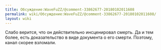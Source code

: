 ```yaml
---
title: Обсуждение:WaveFuZZ/@comment-33862677-20180102011608
permalink: wiki/Обсуждение:WaveFuZZ/@comment-33862677-20180102011608/
layout: wiki
---
```


Слабо верится, что он действительно инсценировал смерть. Да и тем более,
есть доказательство в виде документа о его смерти. Поэтому, канал скорее
взломали.
